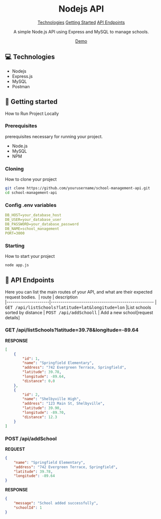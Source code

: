 
<h1 align="center" style="font-weight: bold;">Nodejs API</h1>

<p align="center">
<a href="#tech">Technologies</a>
<a href="#started">Getting Started</a>
<a href="#routes">API Endpoints</a>

 
</p>


<p align="center">A simple Node.js API using Express and MySQL to manage schools.</p>


<p align="center">
<a href="https://youtu.be/OPyFbniiCfA">Demo</a>
</p>

<h2 id="technologies">💻 Technologies</h2>

- Nodejs
- Express.js
- MySQL
- Postman

<h2 id="started">🚀 Getting started</h2>

How to Run Project Locally

<h3>Prerequisites</h3>

 prerequisites necessary for running your project.

- Node.js
- MySQL
- NPM


<h3>Cloning</h3>

How to clone your project

```bash
git clone https://github.com/yourusername/school-management-api.git
cd school-management-api

```

<h3>Config .env variables</h2>



```yaml
DB_HOST=your_database_host
DB_USER=your_database_user
DB_PASSWORD=your_database_password
DB_NAME=school_management
PORT=3000
```

<h3>Starting</h3>

How to start your project

```bash
node app.js

```

<h2 id="routes">📍 API Endpoints</h2>

Here you can list the main routes of your API, and what are their expected request bodies.
​
| route               | description                                          
|----------------------|-----------------------------------------------------
| <kbd>GET /api/listSchools?latitude=lat&longitude=lon</kbd>     |List schools sorted by distance 
| <kbd>POST /api/addSchooll</kbd>     |  Add a new school[request details]

<h3 id="get-auth-detail">GET /api/listSchools?latitude=39.78&longitude=-89.64</h3>

**RESPONSE**
```json
[
    {
        "id": 1,
        "name": "Springfield Elementary",
        "address": "742 Evergreen Terrace, Springfield",
        "latitude": 39.78,
        "longitude": -89.64,
        "distance": 0.0
    },
    {
        "id": 2,
        "name": "Shelbyville High",
        "address": "123 Main St, Shelbyville",
        "latitude": 39.90,
        "longitude": -89.70,
        "distance": 12.3
    }
]

```

<h3 id="post-auth-detail">POST /api/addSchool</h3>

**REQUEST**
```json
{
    "name": "Springfield Elementary",
    "address": "742 Evergreen Terrace, Springfield",
    "latitude": 39.78,
    "longitude": -89.64
}

```

**RESPONSE**
```json
{
    "message": "School added successfully",
    "schoolId": 1
}

```

